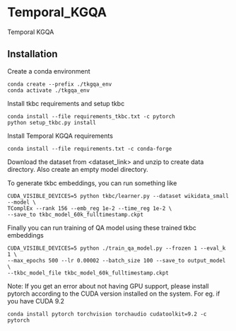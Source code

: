 # Temporal_KGQA
Temporal KGQA

## Installation

Create a conda environment
``` 
conda create --prefix ./tkgqa_env 
conda activate ./tkgqa_env
```
Install tkbc requirements and setup tkbc
```
conda install --file requirements_tkbc.txt -c pytorch
python setup_tkbc.py install
```
Install Temporal KGQA requirements
```
conda install --file requirements.txt -c conda-forge
```

Download the dataset from <dataset_link> and unzip to create data directory. Also create an empty model directory.

To generate tkbc embeddings, you can run something like

```
CUDA_VISIBLE_DEVICES=5 python tkbc/learner.py --dataset wikidata_small --model \
TComplEx --rank 156 --emb_reg 1e-2 --time_reg 1e-2 \
--save_to tkbc_model_60k_fulltimestamp.ckpt
```

Finally you can run training of QA model using these trained tkbc embeddings
```
CUDA_VISIBLE_DEVICES=5 python ./train_qa_model.py --frozen 1 --eval_k 1 \
--max_epochs 500 --lr 0.00002 --batch_size 100 --save_to output_model \
--tkbc_model_file tkbc_model_60k_fulltimestamp.ckpt
```

Note: If you get an error about not having GPU support, please install pytorch according to the CUDA version installed on the system. For eg. if you have CUDA 9.2
```
conda install pytorch torchvision torchaudio cudatoolkit=9.2 -c pytorch
```
